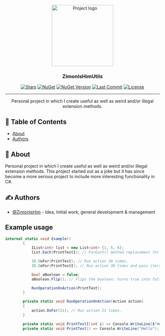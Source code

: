 <p align="center">
  <a href="https://github.com/pkg-dot-zip/ZimonIsHimUtils" rel="noopener">
 <img width=200px height=200px src="" alt="Project logo"></a>
</p>

<h3 align="center">ZimonIsHimUtils</h3>

<div align="center">

  [![Stars](https://img.shields.io/github/stars/pkg-dot-zip/ZimonIsHimUtils)](https://github.com/pkg-dot-zip/ZimonIsHimUtils/stargazers)
  [![NuGet](https://img.shields.io/nuget/dt/ZimonIsHimUtils)](https://www.nuget.org/packages/ZimonIsHimUtils/)
  [![NuGet Version](https://img.shields.io/nuget/v/ZimonIsHimUtils)](https://www.nuget.org/packages/ZimonIsHimUtils/)
  [![Last Commit](https://img.shields.io/github/last-commit/pkg-dot-zip/ZimonIsHimUtils)](https://github.com/pkg-dot-zip/ZimonIsHimUtils/commits/development)
  [![License](https://img.shields.io/github/license/pkg-dot-zip/ZimonIsHimUtils)](/LICENSE)

</div>

---

<p align="center"> Personal project in which I create useful as well as weird and/or illegal extension methods.
    <br> 
</p>

## 📝 Table of Contents
- [About](#about)
- [Authors](#authors)

## 🧐 About <a name = "about"></a>
Personal project in which I create useful as well as weird and/or illegal extension methods.
This project started out as a joke but it has since become a more serious project to include more interesting functionality in C#.

## ✍️ Authors <a name = "authors"></a>
- [@ZimonIsHim](https://github.com/pkg-dot-zip) - Idea, Initial work, general development & management

## Example usage <a name = "example"></a>
```csharp
internal static void Example()
        {
            IList<int> list = new List<int> {1, 5, 6};
            list.Each(PrintTestI); // ForEach() method replacement for IEnumerable (instead of List).

            30.DoFor(PrintTest); // Run action 30 times.
            30.DoFor(PrintTestI); // Run action 30 times and pass iteration as parameter.

            bool aBoolean = false;
            aBoolean.Flip(); // Flips the boolean; turns true into false and vice versa.

            RunOperationOnAction(PrintTest);
        }

        private static void RunOperationOnAction(Action action)
        {
            action.DoFor(21); // Run action 21 times.
        }

        private static void PrintTestI(int i) => Console.WriteLine($"Hello {i}");
        private static void PrintTest() => Console.WriteLine("Hello");
```
